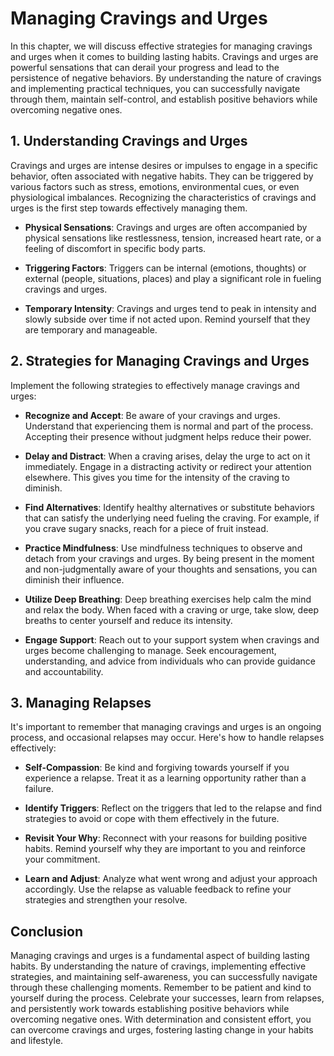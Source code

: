 # Managing Cravings and Urges

In this chapter, we will discuss effective strategies for managing cravings and urges when it comes to building lasting habits. Cravings and urges are powerful sensations that can derail your progress and lead to the persistence of negative behaviors. By understanding the nature of cravings and implementing practical techniques, you can successfully navigate through them, maintain self-control, and establish positive behaviors while overcoming negative ones.

## 1\. Understanding Cravings and Urges

Cravings and urges are intense desires or impulses to engage in a specific behavior, often associated with negative habits. They can be triggered by various factors such as stress, emotions, environmental cues, or even physiological imbalances. Recognizing the characteristics of cravings and urges is the first step towards effectively managing them.

- **Physical Sensations**: Cravings and urges are often accompanied by physical sensations like restlessness, tension, increased heart rate, or a feeling of discomfort in specific body parts.
    
- **Triggering Factors**: Triggers can be internal (emotions, thoughts) or external (people, situations, places) and play a significant role in fueling cravings and urges.
    
- **Temporary Intensity**: Cravings and urges tend to peak in intensity and slowly subside over time if not acted upon. Remind yourself that they are temporary and manageable.
    

## 2\. Strategies for Managing Cravings and Urges

Implement the following strategies to effectively manage cravings and urges:

- **Recognize and Accept**: Be aware of your cravings and urges. Understand that experiencing them is normal and part of the process. Accepting their presence without judgment helps reduce their power.
    
- **Delay and Distract**: When a craving arises, delay the urge to act on it immediately. Engage in a distracting activity or redirect your attention elsewhere. This gives you time for the intensity of the craving to diminish.
    
- **Find Alternatives**: Identify healthy alternatives or substitute behaviors that can satisfy the underlying need fueling the craving. For example, if you crave sugary snacks, reach for a piece of fruit instead.
    
- **Practice Mindfulness**: Use mindfulness techniques to observe and detach from your cravings and urges. By being present in the moment and non-judgmentally aware of your thoughts and sensations, you can diminish their influence.
    
- **Utilize Deep Breathing**: Deep breathing exercises help calm the mind and relax the body. When faced with a craving or urge, take slow, deep breaths to center yourself and reduce its intensity.
    
- **Engage Support**: Reach out to your support system when cravings and urges become challenging to manage. Seek encouragement, understanding, and advice from individuals who can provide guidance and accountability.
    

## 3\. Managing Relapses

It's important to remember that managing cravings and urges is an ongoing process, and occasional relapses may occur. Here's how to handle relapses effectively:

- **Self-Compassion**: Be kind and forgiving towards yourself if you experience a relapse. Treat it as a learning opportunity rather than a failure.
    
- **Identify Triggers**: Reflect on the triggers that led to the relapse and find strategies to avoid or cope with them effectively in the future.
    
- **Revisit Your Why**: Reconnect with your reasons for building positive habits. Remind yourself why they are important to you and reinforce your commitment.
    
- **Learn and Adjust**: Analyze what went wrong and adjust your approach accordingly. Use the relapse as valuable feedback to refine your strategies and strengthen your resolve.
    

## Conclusion

Managing cravings and urges is a fundamental aspect of building lasting habits. By understanding the nature of cravings, implementing effective strategies, and maintaining self-awareness, you can successfully navigate through these challenging moments. Remember to be patient and kind to yourself during the process. Celebrate your successes, learn from relapses, and persistently work towards establishing positive behaviors while overcoming negative ones. With determination and consistent effort, you can overcome cravings and urges, fostering lasting change in your habits and lifestyle.
